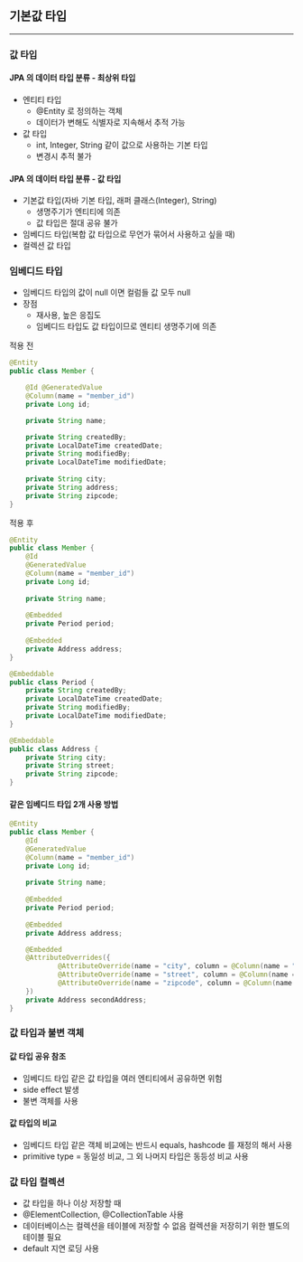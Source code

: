 ## 기본값 타입

---

### 값 타입

#### JPA 의 데이터 타입 분류 - 최상위 타입

* 엔티티 타입
  * @Entity 로 정의하는 객체
  * 데이터가 변해도 식별자로 지속해서 추적 가능
* 값 타입
  * int, Integer, String 같이 값으로 사용하는 기본 타입
  * 변경시 추적 불가


#### JPA 의 데이터 타입 분류 - 값 타입

* 기본값 타입(자바 기본 타입, 래퍼 클래스(Integer), String)
  * 생명주기가 엔티티에 의존
  * 값 타입은 절대 공유 불가
* 임베디드 타입(복합 값 타입으로 무언가 묶어서 사용하고 싶을 때)
* 컬렉션 값 타입


### 임베디드 타입

* 임베디드 타입의 값이 null 이면 컬럼들 값 모두 null
* 장점
  * 재사용, 높은 응집도
  * 임베디드 타입도 값 타입이므로 엔티티 생명주기에 의존


적용 전

```java
@Entity
public class Member {

    @Id @GeneratedValue
    @Column(name = "member_id")
    private Long id;

    private String name;

    private String createdBy;
    private LocalDateTime createdDate;
    private String modifiedBy;
    private LocalDateTime modifiedDate;
    
    private String city;
    private String address;
    private String zipcode;
}
```

적용 후

```java
@Entity
public class Member {
    @Id
    @GeneratedValue
    @Column(name = "member_id")
    private Long id;
  
    private String name;
  
    @Embedded
    private Period period;
  
    @Embedded
    private Address address;
}

@Embeddable
public class Period {
    private String createdBy;
    private LocalDateTime createdDate;
    private String modifiedBy;
    private LocalDateTime modifiedDate;
}

@Embeddable
public class Address {
    private String city;
    private String street;
    private String zipcode;
}
```

#### 같은 임베디드 타입 2개 사용 방법

```java
@Entity
public class Member {
    @Id
    @GeneratedValue
    @Column(name = "member_id")
    private Long id;
  
    private String name;
  
    @Embedded
    private Period period;
  
    @Embedded
    private Address address;

    @Embedded
    @AttributeOverrides({
            @AttributeOverride(name = "city", column = @Column(name = "second_city")),
            @AttributeOverride(name = "street", column = @Column(name = "second_street")),
            @AttributeOverride(name = "zipcode", column = @Column(name = "second_zipcode"))
    })
    private Address secondAddress;
}
```

### 값 타입과 불변 객체

#### 값 타입 공유 참조

* 임베디드 타입 같은 값 타입을 여러 엔티티에서 공유하면 위험
* side effect 발생
* 불변 객체를 사용


#### 값 타입의 비교

* 임베디드 타입 같은 객체 비교에는 반드시 equals, hashcode 를 재정의 해서 사용
* primitive type = 동일성 비교, 그 외 나머지 타입은 동등성 비교 사용


### 값 타입 컬렉션

* 값 타입을 하나 이상 저장할 때
* @ElementCollection, @CollectionTable 사용
* 데이터베이스는 컬렉션을 테이블에 저장할 수 없음 컬렉션을 저장히기 위한 별도의 테이블 필요
* default 지연 로딩 사용
